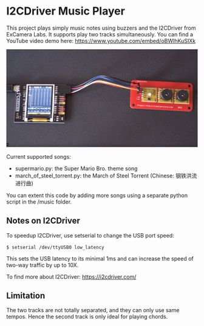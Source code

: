 # I2CDriver Music Player

This project plays simply music notes using buzzers and the I2CDriver from ExCamera Labs. It supports play two tracks simultaneously. You can find a YouTube video demo here: https://www.youtube.com/embed/oBWIhKuSIXk

![](iicdriver-music.png)

Current supported songs:

- supermario.py: the Super Mario Bro. theme song
- march_of_steel_torrent.py: the March of Steel Torrent (Chinese: 钢铁洪流进行曲)

You can extent this code by adding more songs using a separate python script in the /music folder.


## Notes on I2CDriver

To speedup I2CDriver, use setserial to change the USB port speed:

```
$ setserial /dev/ttyUSB0 low_latency
```

This sets the USB latency to its minimal 1ms and can increase the speed of two-way traffic by up to 10X.

To find more about I2CDriver: https://i2cdriver.com/


## Limitation
The two tracks are not totally separated, and they can only use same tempos. Hence the second track is only ideal for playing chords.

